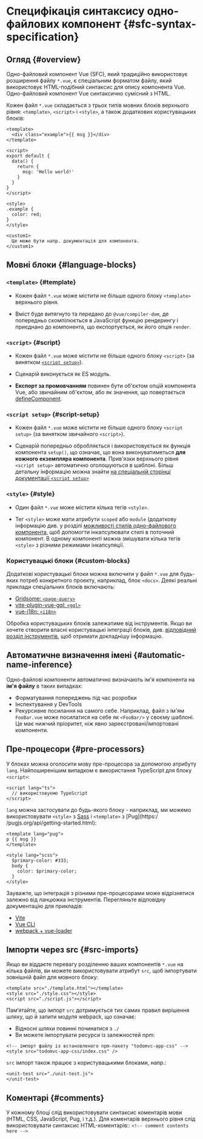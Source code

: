 # Специфікація синтаксису одно-файлових компонент {#sfc-syntax-specification}

## Огляд {#overview}

Одно-файловий компонент Vue (SFC), який традиційно використовує розширення файлу `*.vue`, є спеціальним форматом файлу, який використовує HTML-подібний синтаксис для опису компонента Vue. Одно-файловий компонент Vue синтаксично сумісний з HTML.

Кожен файл `*.vue` складається з трьох типів мовних блоків верхнього рівня: `<template>`, `<script>` і `<style>`, а також додаткових користувацьких блоків:

```vue
<template>
  <div class="example">{{ msg }}</div>
</template>

<script>
export default {
  data() {
    return {
      msg: 'Hello world!'
    }
  }
}
</script>

<style>
.example {
  color: red;
}
</style>

<custom1>
  Це може бути напр. документація для компонента.
</custom1>
```

## Мовні блоки {#language-blocks}

### `<template>` {#template}

- Кожен файл `*.vue` може містити не більше одного блоку `<template>` верхнього рівня.

- Вміст буде витягнуто та передано до `@vue/compiler-dom`, де попередньо скомпілюється в JavaScript функцію рендерингу і приєднано до компонента, що експортується, як його опція `render`.

### `<script>` {#script}

- Кожен файл `*.vue` може містити не більше одного блоку `<script>` (за винятком [`<script setup>`](/api/sfc-script-setup.html)).

- Сценарій виконується як ES модуль.

- **Експорт за промовчанням** повинен бути об'єктом опцій компонента Vue, або звичайним об'єктом, або як значення, що повертається [defineComponent](/api/general.html#definecomponent).

### `<script setup>` {#script-setup}

- Кожен файл `*.vue` може містити не більше одного блоку `<script setup>` (за винятком звичайного `<script>`).

- Сценарій попередньо обробляється і використовується як функція компонента `setup()`, що означає, що вона виконуватиметься **для кожного екземпляра компонента**. Прив'язки верхнього рівня `<script setup>` автоматично оголошуються в шаблоні. Більш детальну інформацію можна знайти [на спеціальній сторінці документації `<script setup>`](/api/sfc-script-setup)

### `<style>` {#style}

- Один файл `*.vue` може містити кілька тегів `<style>`.

- Тег `<style>` може мати атрибути `scoped` або `module` (додаткову інформацію див. у розділі [можливості стилів одно-файлового компонента](/api/sfc-css-features), щоб допомогти інкапсулювати стилі в поточний компонент. В одному компоненті можна змішувати кілька тегів `<style>` з різними режимами інкапсуляції.

### Користувацькі блоки {#custom-blocks}

Додаткові користувацькі блоки можна включити у файл `*.vue` для будь-яких потреб конкретного проекту, наприклад, блок `<docs>`. Деякі реальні приклади спеціальних блоків включають:

- [Gridsome: `<page-query>`](https://gridsome.org/docs/querying-data/)
- [vite-plugin-vue-gql: `<gql>`](https://github.com/wheatjs/vite-plugin-vue-gql)
- [vue-i18n: `<i18n>`](https://github.com/intlify/bundle-tools/tree/main/packages/vite-plugin-vue-i18n#i18n-custom-block)

Обробка користувацьких блоків залежатиме від інструментів. Якщо ви хочете створити власні користувацькі інтеграції блоків, див. [відповідний розділ інструментів](/guide/scaling-up/tooling.html#sfc-custom-block-integrations), щоб отримати докладнішу інформацію.

## Автоматичне визначення імені {#automatic-name-inference}

Одно-файлові компоненти автоматично визначають ім'я компонента на **ім'я файлу** в таких випадках:

- Форматування попереджень під час розробки
- Інспектування у DevTools
- Рекурсивне посилання на самого себе. Наприклад, файл з ім'ям `FooBar.vue` може посилатися на себе як `<FooBar/>` у своєму шаблоні. Це має нижчий пріоритет, ніж явно зареєстровані/імпортовані компоненти.

## Пре-процесори {#pre-processors}

У блоках можна оголосити мову пре-процесора за допомогою атрибуту `lang`. Найпоширенішим випадком є використання TypeScript для блоку `<script>`:

```vue-html
<script lang="ts">
  // використовуємо TypeScript
</script>
```

`lang` можна застосувати до будь-якого блоку - наприклад, ми можемо використовувати `<style>` з [Sass](https://sass-lang.com/) і `<template>` з [Pug](https:/ /pugjs.org/api/getting-started.html):

```vue-html
<template lang="pug">
p {{ msg }}
</template>

<style lang="scss">
  $primary-color: #333;
  body {
    color: $primary-color;
  }
</style>
```

Зауважте, що інтеграція з різними пре-процесорами може відрізнятися залежно від ланцюжка інструментів. Перегляньте відповідну документацію для прикладів:

- [Vite](https://vitejs.dev/guide/features.html#css-pre-processors)
- [Vue CLI](https://cli.vuejs.org/guide/css.html#pre-processors)
- [webpack + vue-loader](https://vue-loader.vuejs.org/guide/pre-processors.html#using-pre-processors)

## Імпорти через src {#src-imports}

Якщо ви віддаєте перевагу розділенню ваших компонентів `*.vue` на кілька файлів, ви можете використовувати атрибут `src`, щоб імпортувати зовнішній файл для мовного блоку:

```vue
<template src="./template.html"></template>
<style src="./style.css"></style>
<script src="./script.js"></script>
```

Пам’ятайте, що імпорт `src` дотримується тих самих правил вирішення шляху, що й запити модуля webpack, що означає:

- Відносні шляхи повинні починатися з `./`
- Ви можете імпортувати ресурси із залежностей npm:

```vue
<!-- імпорт файлу із встановленого npm-пакету "todomvc-app-css" -->
<style src="todomvc-app-css/index.css" />
```

`src` імпорт також працює з користувацькими блоками, напр.:

```vue
<unit-test src="./unit-test.js">
</unit-test>
```

## Коментарі {#comments}

У кожному блоці слід використовувати синтаксис коментарів мови (HTML, CSS, JavaScript, Pug, і т.д.). Для коментарів верхнього рівня слід використовувати синтаксис HTML-коментарів:: `<!-- comment contents here -->`
